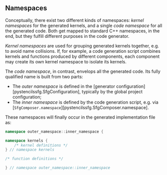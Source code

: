 
## Namespaces

Conceptually, there exist two different kinds of namespaces: *kernel namespaces* for the generated kernels,
and a single *code namespace* for all the generated code.
Both get mapped to standard C++ namespaces, in the end, but they fulfill different purposes in the code generator.

*Kernel namespaces* are used for grouping generated kernels together, e.g. to avoid name collisions.
If, for example, a code generation script combines kernels and functions produced by different components, each
component may create its own kernel namespace to isolate its kernels.

The *code namespace*, in contrast, envelops all the generated code. Its fully qualified name is built from two parts:

 - The *outer namespace* is defined in the [generator configuration][pystencilssfg.SfgConfiguration], typically by
   the global project configuration;
 - The *inner namespace* is defined by the code generation script, e.g. via [`SfgComposer.namespace`][pystencilssfg.SfgComposer.namespace].

These namespaces will finally occur in the generated implementation file as:

```C++
namespace outer_namespace::inner_namespace {

namespace kernels {
    /* kernel definitions */
} // namespace kernels

/* function definitions */

} // namespace outer_namespace::inner_namespace
```
